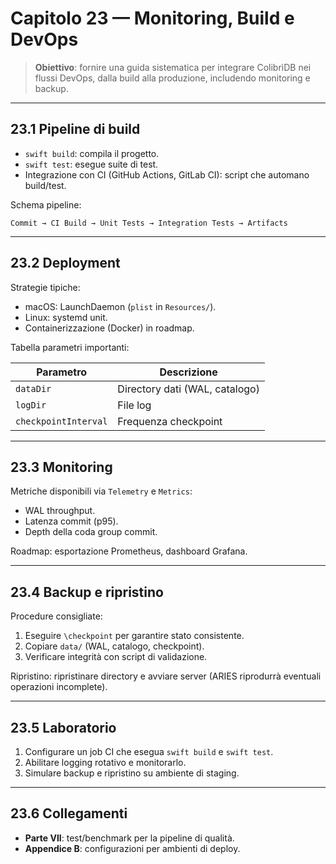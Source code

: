 # Capitolo 23 — Monitoring, Build e DevOps

> **Obiettivo**: fornire una guida sistematica per integrare ColibrìDB nei flussi DevOps, dalla build alla produzione, includendo monitoring e backup.

---

## 23.1 Pipeline di build

- `swift build`: compila il progetto.
- `swift test`: esegue suite di test.
- Integrazione con CI (GitHub Actions, GitLab CI): script che automano build/test.

Schema pipeline:
```
Commit → CI Build → Unit Tests → Integration Tests → Artifacts
```

---

## 23.2 Deployment

Strategie tipiche:
- macOS: LaunchDaemon (`plist` in `Resources/`).
- Linux: systemd unit.
- Containerizzazione (Docker) in roadmap.

Tabella parametri importanti:

| Parametro | Descrizione |
|-----------|-------------|
| `dataDir` | Directory dati (WAL, catalogo) |
| `logDir` | File log |
| `checkpointInterval` | Frequenza checkpoint |

---

## 23.3 Monitoring

Metriche disponibili via `Telemetry` e `Metrics`:
- WAL throughput.
- Latenza commit (p95).
- Depth della coda group commit.

Roadmap: esportazione Prometheus, dashboard Grafana.

---

## 23.4 Backup e ripristino

Procedure consigliate:
1. Eseguire `\checkpoint` per garantire stato consistente.
2. Copiare `data/` (WAL, catalogo, checkpoint).
3. Verificare integrità con script di validazione.

Ripristino: ripristinare directory e avviare server (ARIES riprodurrà eventuali operazioni incomplete).

---

## 23.5 Laboratorio

1. Configurare un job CI che esegua `swift build` e `swift test`.
2. Abilitare logging rotativo e monitorarlo.
3. Simulare backup e ripristino su ambiente di staging.

---

## 23.6 Collegamenti
- **Parte VII**: test/benchmark per la pipeline di qualità.
- **Appendice B**: configurazioni per ambienti di deploy.

